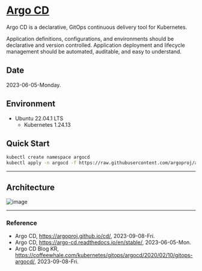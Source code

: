 # [Argo CD](https://argoproj.github.io/cd/)

Argo CD is a declarative, GitOps continuous delivery tool for Kubernetes.

Application definitions, configurations, and environments should be declarative and version controlled. Application deployment and lifecycle management should be automated, auditable, and easy to understand.

## Date

2023-06-05-Monday.

## Environment

* Ubuntu 22.04.1 LTS
  * Kubernetes 1.24.13

## Quick Start

```Bash
kubectl create namespace argocd
kubectl apply -n argocd -f https://raw.githubusercontent.com/argoproj/argo-cd/stable/manifests/install.yaml
```

---

## Architecture

![image](https://github.com/inyong37/Vision/assets/20737479/f4f79dd8-6266-46a4-86bf-b2d48b7f327e)

---

### Reference
- Argo CD, https://argoproj.github.io/cd/, 2023-09-08-Fri.
- Argo CD, https://argo-cd.readthedocs.io/en/stable/, 2023-06-05-Mon.
- Argo CD Blog KR, https://coffeewhale.com/kubernetes/gitops/argocd/2020/02/10/gitops-argocd/, 2023-09-08-Fri.
